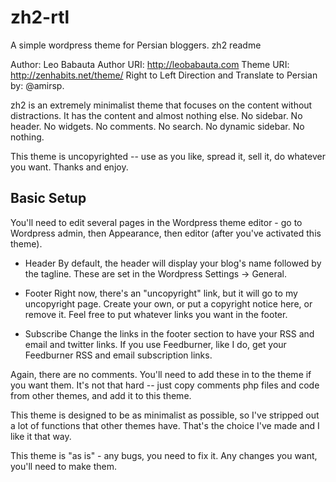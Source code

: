 # zh2-rtl
A simple wordpress theme for Persian bloggers.
zh2 readme

Author: Leo Babauta
Author URI: http://leobabauta.com
Theme URI: http://zenhabits.net/theme/
Right to Left Direction and Translate to Persian by: @amirsp.

zh2 is an extremely minimalist theme that focuses on the content without distractions. It has the content and almost nothing else. No sidebar. No header. No widgets. No comments. No search. No dynamic sidebar. No nothing.

This theme is uncopyrighted -- use as you like, spread it, sell it, do whatever you want. Thanks and enjoy.


Basic Setup
---------------------------------
You'll need to edit several pages in the Wordpress theme editor - go to Wordpress admin, then Appearance, then editor (after you've activated this theme).

- Header
By default, the header will display your blog's name followed by the tagline. These are set in the Wordpress Settings -> General.

- Footer
Right now, there's an "uncopyright" link, but it will go to my uncopyright page. Create your own, or put a copyright notice here, or remove it. Feel free to put whatever links you want in the footer.

- Subscribe
Change the links in the footer section to have your RSS and email and twitter links. If you use Feedburner, like I do, get your Feedburner RSS and email subscription links.


Again, there are no comments. You'll need to add these in to the theme if you want them. It's not that hard -- just copy comments php files and code from other themes, and add it to this theme.

This theme is designed to be as minimalist as possible, so I've stripped out a lot of functions that other themes have. That's the choice I've made and I like it that way.

This theme is "as is" - any bugs, you need to fix it. Any changes you want, you'll need to make them.
